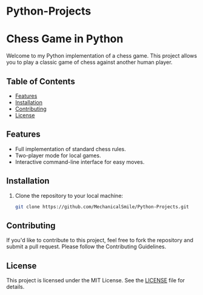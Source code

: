 # Python-Projects
# Chess Game in Python

Welcome to my Python implementation of a chess game. This project allows you to play a classic game of chess against another human player.

## Table of Contents
- [Features](#features)
- [Installation](#installation)
- [Contributing](#contributing)
- [License](#license)

## Features
- Full implementation of standard chess rules.
- Two-player mode for local games.
- Interactive command-line interface for easy moves.

## Installation
1. Clone the repository to your local machine:
   ```bash
   git clone https://github.com/MechanicalSmile/Python-Projects.git

## Contributing
If you'd like to contribute to this project, feel free to fork the repository and submit a pull request. Please follow the Contributing Guidelines.

## License
This project is licensed under the MIT License. See the [LICENSE](https://github.com/MechanicalSmile/Python-Projects/blob/main/LICENSE) file for details.
